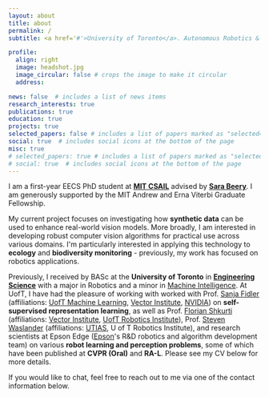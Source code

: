 ```yaml
---
layout: about
title: about
permalink: /
subtitle: <a href='#'>University of Toronto</a>. Autonomous Robotics & Perception, Computer Vision, Machine Learning

profile:
  align: right
  image: headshot.jpg
  image_circular: false # crops the image to make it circular
  address: 

news: false  # includes a list of news items
research_interests: true
publications: true
education: true
projects: true
selected_papers: false # includes a list of papers marked as "selected={true}"
social: true  # includes social icons at the bottom of the page
misc: true
# selected_papers: true # includes a list of papers marked as "selected={true}"
# social: true  # includes social icons at the bottom of the page
---
```

I am a first-year EECS PhD student at [**MIT CSAIL**](https://www.csail.mit.edu/) advised by [**Sara Beery**](https://beerys.github.io/). I am generously supported by the MIT Andrew and Erna Viterbi Graduate Fellowship. 

My current project focuses on investigating how **synthetic data** can be used to enhance real-world vision models. More broadly, I am interested in developing robust computer vision algorithms for practical use across various domains. I'm particularly interested in applying this technology to **ecology** and **biodiversity monitoring** - previously, my work has focused on robotics applications.

Previously, I received by BASc at the **University of Toronto** in [**Engineering Science**](https://discover.engineering.utoronto.ca/programs/engineering-programs/engineering-science/) with a major in Robotics and a minor in [Machine Intelligence](https://undergrad.engineering.utoronto.ca/academics-registration/minors-certificates/undergraduate-engineering-minors/minor-in-artificial-intelligence/). At UofT, I have had the pleasure of working with worked with Prof. [Sanja Fidler](https://www.cs.utoronto.ca/~fidler/) (affiliations: [UofT Machine Learning](https://learning.cs.toronto.edu/), [Vector Institute](https://vectorinstitute.ai/), [NVIDIA](https://nv-tlabs.github.io/)) on **self-supervised representation learning**, as well as Prof. [Florian Shkurti](http://www.cs.toronto.edu/~florian/) (affiliations: [Vector Institute](https://vectorinstitute.ai/), [UofT Robotics Institute](https://robotics.utoronto.ca/)), Prof. [Steven Waslander](https://www.trailab.utias.utoronto.ca/stevenwaslander) (affiliations: [UTIAS](https://www.utias.utoronto.ca/), U of T Robotics Institute), and research scientists at Epson Edge ([Epson](https://epson.com/industrial-robots-factory-automation)'s R&D robotics and algorithm development team) on various **robot learning and perception problems**, some of which have been published at **CVPR (Oral)** and **RA-L**. Please see my CV below for more details. 

If you would like to chat, feel free to reach out to me via one of the contact information below. 